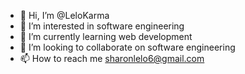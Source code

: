 - 👋 Hi, I’m @LeloKarma
- 👀 I’m interested in software engineering
- 🌱 I’m currently learning web development
- 💞️ I’m looking to collaborate on software engineering
- 📫 How to reach me sharonlelo6@gmail.com

<!---
LeloKarma/LeloKarma is a ✨ special ✨ repository because its `README.md` (this file) appears on your GitHub profile.
You can click the Preview link to take a look at your changes.
--->

